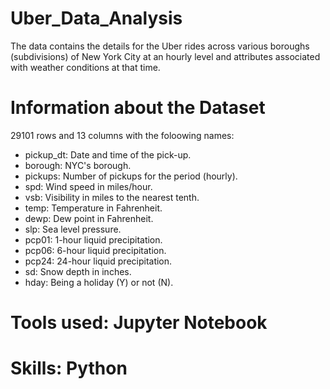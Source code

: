 # Uber_Data_Analysis
The data contains the details for the Uber rides across various boroughs (subdivisions) of New York City at an hourly level and attributes associated with weather conditions at that time.

# Information about the Dataset
29101 rows and 13 columns with the foloowing names:
* pickup_dt: Date and time of the pick-up.
* borough: NYC's borough.
* pickups: Number of pickups for the period (hourly).
* spd: Wind speed in miles/hour.
* vsb: Visibility in miles to the nearest tenth.
* temp: Temperature in Fahrenheit.
* dewp: Dew point in Fahrenheit.
* slp: Sea level pressure.
* pcp01: 1-hour liquid precipitation.
* pcp06: 6-hour liquid precipitation.
* pcp24: 24-hour liquid precipitation.
* sd: Snow depth in inches.
* hday: Being a holiday (Y) or not (N).

# Tools used: Jupyter Notebook
# Skills: Python 
